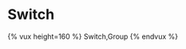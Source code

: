 # Switch

{% vux height=160 %}
<components>
Switch,Group
</components>
<template>
<group title="通过value设置默认值">
  <switch title="Switch" :value=true></switch>
  <switch title="Switch" :value=false></switch>
</group>
</template>
{% endvux %}